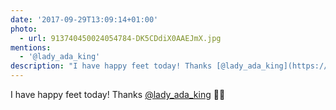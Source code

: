 ```yaml
---
date: '2017-09-29T13:09:14+01:00'
photo:
  - url: 913740450024054784-DK5CDdiX0AAEJmX.jpg
mentions:
  - '@lady_ada_king'
description: "I have happy feet today! Thanks [@lady_ada_king](https://twitter.com/@lady_ada_king) \U0001F463\U0001F389 "
---
```

I have happy feet today! Thanks [@lady_ada_king](https://twitter.com/@lady_ada_king) 👣🎉 
